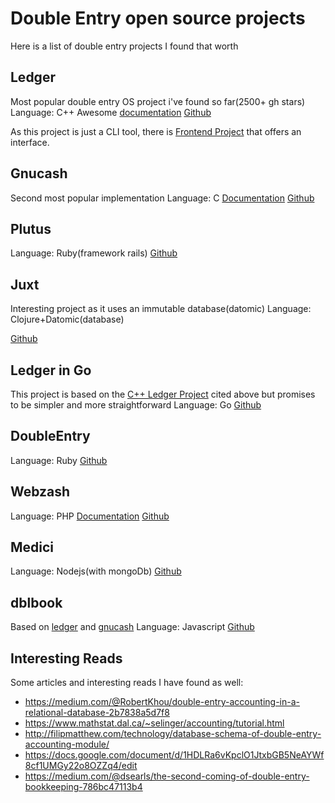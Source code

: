 # Double Entry open source projects

Here is a list of double entry projects I found that worth

## Ledger

Most popular double entry OS project i've found so far(2500+ gh stars)
Language: C++
Awesome [documentation](https://www.ledger-cli.org/docs.html)
[Github](https://github.com/ledger/ledger)

As this project is just a CLI tool, there is [Frontend Project](https://github.com/lipidity/ledgible) that offers an interface.

## Gnucash

Second most popular implementation 
Language: C
[Documentation](http://www.gnucash.org/)
[Github]()

## Plutus

Language: Ruby(framework rails)
[Github](https://github.com/mbulat/plutus)

## Juxt

Interesting project as it uses an immutable database(datomic)
Language: Clojure+Datomic(database)

[Github](https://github.com/juxt/juxt-accounting)

## Ledger in Go

This project is based on the [C++ Ledger Project](##ledger) cited above but promises to be simpler and more straightforward
Language: Go
[Github](https://github.com/howeyc/ledger)


##  DoubleEntry

Language: Ruby
[Github](https://github.com/envato/double_entry)

## Webzash

Language: PHP
[Documentation](http://webzash.org/)
[Github](https://github.com/strollo/webzash)

## Medici

Language: Nodejs(with mongoDb)
[Github](https://github.com/koresar/medici)

## dblbook

Based on [ledger](##ledger) and [gnucash](##gnucash)
Language: Javascript
[Github](https://github.com/haberman/dblbook)


## Interesting Reads

Some articles and interesting reads I have found as well:

- https://medium.com/@RobertKhou/double-entry-accounting-in-a-relational-database-2b7838a5d7f8
- https://www.mathstat.dal.ca/~selinger/accounting/tutorial.html
- http://filipmatthew.com/technology/database-schema-of-double-entry-accounting-module/
- https://docs.google.com/document/d/1HDLRa6vKpclO1JtxbGB5NeAYWf8cf1UMGy22o8OZZq4/edit
- https://medium.com/@dsearls/the-second-coming-of-double-entry-bookkeeping-786bc47113b4
